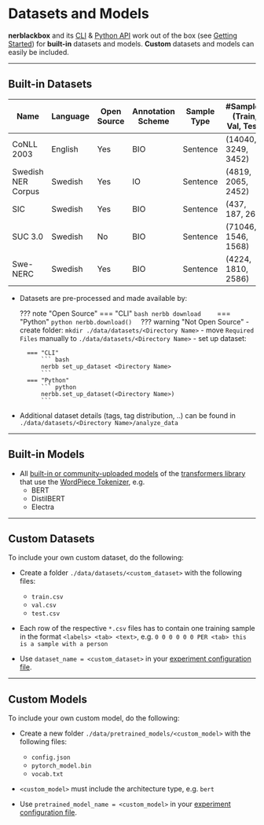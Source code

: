 # Datasets and Models

**nerblackbox** and its [CLI](../../cli/cli) & [Python API](../../python_api/overview) 
work out of the box (see [Getting Started](../getting_started)) 
for **built-in** datasets and models.
**Custom** datasets and models can easily be included.

-----------
## Built-in Datasets 

| Name               | Language | Open Source | Annotation Scheme | Sample Type  | #Samples (Train, Val, Test) | Directory Name     | Required Files | Source |               
|---                 |---       |---          |---                |---           |---                          |---                 |---             |---     |
| CoNLL 2003         | English  | Yes         | BIO               | Sentence     | (14040, 3249, 3452)         | conll2003          | ---            | [Description](https://www.clips.uantwerpen.be/conll2003/ner/); [Data](https://github.com/patverga/torch-ner-nlp-from-scratch/tree/master/data/conll2003)   |
| Swedish NER Corpus | Swedish  | Yes         |  IO               | Sentence     | (4819, 2065, 2452)          | swedish_ner_corpus | ---            | [Description+Data](https://github.com/klintan/swedish-ner-corpus)   |
| SIC                | Swedish  | Yes         | BIO               | Sentence     | (437, 187, 268)             | sic                | ---            | [Description+Data](https://www.ling.su.se/english/nlp/corpora-and-resources/sic)   |
| SUC 3.0            | Swedish  | No          | BIO               | Sentence     | (71046, 1546, 1568)         | suc                | `suc-*.conll`  | [Description](https://www.ling.su.se/english/nlp/corpora-and-resources/suc)   |
| Swe-NERC           | Swedish  | Yes         | BIO               | Sentence     | (4224, 1810, 2586)          | swe_nerc           | ---            | [Description](https://gubox.app.box.com/v/SLTC-2020-paper-17); [Data](https://spraakbanken.gu.se/lb/resurser/swe-nerc/)   |

- Datasets are pre-processed and made available by:

    ??? note "Open Source"
        === "CLI"
            ``` bash
            nerbb download    
            ```
        === "Python"
            ``` python
            nerbb.download()  
            ```
    ??? warning "Not Open Source"
        - create folder: `mkdir ./data/datasets/<Directory Name>`
        - move `Required Files` manually to `./data/datasets/<Directory Name>`
        - set up dataset:
              
        === "CLI"
            ``` bash
            nerbb set_up_dataset <Directory Name>
            ```
        === "Python"
            ``` python
            nerbb.set_up_dataset(<Directory Name>)  
            ```
  
- Additional dataset details (tags, tag distribution, ..) can be found in `./data/datasets/<Directory Name>/analyze_data`

-----------
## Built-in Models

- All [built-in or community-uploaded models](https://huggingface.co/models) of the [transformers library](https://huggingface.co/transformers/)
  that use the [WordPiece Tokenizer](https://huggingface.co/transformers/tokenizer_summary.html#wordpiece), e.g.
    - BERT
    - DistilBERT
    - Electra

-----------
## Custom Datasets

To include your own custom dataset, do the following:

- Create a folder ``./data/datasets/<custom_dataset>`` with the following files:

    - ``train.csv``
    - ``val.csv``
    - ``test.csv``
- Each row of the respective ``*.csv`` files has to contain one training sample in the format
  ``<labels> <tab> <text>``,
  e.g. ``0 0 0 0 0 0 PER <tab> this is a sample with a person``

- Use ``dataset_name = <custom_dataset>`` in your [experiment configuration file](../custom_experiments/#1-dataset).

<!---
TODO
Own custom datasets can also be created programmatically (like the :ref:`Built-in datasets <builtindatasets>`):
- (todo: revise the following)
- Create a new module ``./data/datasets/formatter/<custom_dataset>_formatter.py``
- Derive the class ``<NewDataset>Formatter`` from ``BaseFormatter`` and implement the abstract base methods
- (todo: additional instructions needed here)
--->

-----------
## Custom Models

To include your own custom model, do the following:

- Create a new folder ``./data/pretrained_models/<custom_model>`` with the following files:

    - ``config.json``
    - ``pytorch_model.bin``
    - ``vocab.txt``

- ``<custom_model>`` must include the architecture type, e.g. ``bert``

- Use ``pretrained_model_name = <custom_model>`` in your [experiment configuration file](../custom_experiments/#2-model).
